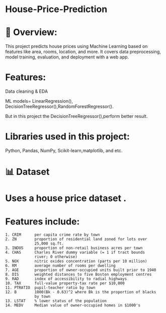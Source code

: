 # House-Price-Prediction

# 📌 Overview:

This project predicts house prices using Machine Learning based on features like area, rooms, location, and more. It covers data preprocessing, model training, evaluation, and deployment with a web app.

# Features:

Data cleaning & EDA

ML models= LinearRegression(), DecisionTreeRegressor(),RandomForestRegressor().

But in this project the DecisionTreeRegressor(),perform better result.

# Libraries used in this project:

Python, Pandas, NumPy, Scikit-learn,matplotlib, and etc.

# 📊 Dataset

# Uses a house price dataset .
# Features include:
    1. CRIM      per capita crime rate by town
    2. ZN        proportion of residential land zoned for lots over 
                 25,000 sq.ft.
    3. INDUS     proportion of non-retail business acres per town
    4. CHAS      Charles River dummy variable (= 1 if tract bounds 
                 river; 0 otherwise)
    5. NOX       nitric oxides concentration (parts per 10 million)
    6. RM        average number of rooms per dwelling
    7. AGE       proportion of owner-occupied units built prior to 1940
    8. DIS       weighted distances to five Boston employment centres
    9. RAD       index of accessibility to radial highways
    10. TAX      full-value property-tax rate per $10,000
    11. PTRATIO  pupil-teacher ratio by town
    12. B        1000(Bk - 0.63)^2 where Bk is the proportion of blacks 
                 by town
    13. LSTAT    % lower status of the population
    14. MEDV     Median value of owner-occupied homes in $1000's
